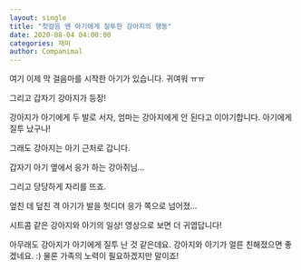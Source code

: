 ```yaml
---
layout: single
title: "첫걸음 뗀 아기에게 질투한 강아지의 행동"
date: 2020-08-04 04:00:00
categories: 재미
author: Companimal
---
```


여기 이제 막 걸음마를 시작한 아기가 있습니다. 귀여워 ㅠㅠ

그리고 갑자기 강아지가 등장!

강아지가 아기에게 두 발로 서자, 엄마는 강아지에게 안 된다고 이야기합니다. 아기에게 질투 났구나!

그래도 강아지는 아기 근처로 갑니다.

갑자기 아기 옆에서 응가 하는 강아쥐님...

그리고 당당하게 자리를 뜨죠.

엎친 데 덮친 격 아기가 발을 헛디뎌 응가 쪽으로 넘어졌...

시트콤 같은 강아지와 아기의 일상! 영상으로 보면 더 귀엽답니다!

아무래도 강아지가 아기에게 질투 난 것 같은데요. 강아지와 아기가 얼른 친해졌으면 좋겠네요. :) 물론 가족의 노력이 필요하겠지만 말이죠!
